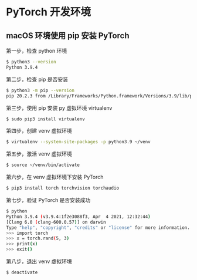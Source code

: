 # PyTorch 开发环境

## macOS 环境使用 pip 安装 PyTorch
第一步，检查 python 环境
```bash
$ python3 --version
Python 3.9.4
```

第二步，检查 pip 是否安装
```bash
$ python3 -m pip --version
pip 20.2.3 from /Library/Frameworks/Python.framework/Versions/3.9/lib/python3.9/site-packages/pip (python 3.9)
```

第三步，使用 pip 安装 py 虚拟环境 virtualenv
```bash
$ sudo pip3 install virtualenv
```

第四步，创建 venv 虚拟环境
```bash
$ virtualenv --system-site-packages -p python3.9 ~/venv
```

第五步，激活 venv 虚拟环境
```bash
$ source ~/venv/bin/activate
```

第六步，在 venv 虚拟环境下安装 PyTorch
```bash
$ pip3 install torch torchvision torchaudio
```

第七步，验证 PyTorch 是否安装成功
```bash
$ python
Python 3.9.4 (v3.9.4:1f2e3088f3, Apr  4 2021, 12:32:44)
[Clang 6.0 (clang-600.0.57)] on darwin
Type "help", "copyright", "credits" or "license" for more information.
>>> import torch
>>> x = torch.rand(5, 3)
>>> print(x)
>>> exit()
```

第八步，退出 venv 虚拟环境
```bash
$ deactivate
```